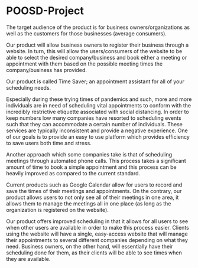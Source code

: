 # POOSD-Project

The target audience of the product is for business owners/organizations as well as the customers for those businesses (average consumers).

Our product will allow business owners to register their business through a website. In turn, this will allow the users/consumers of the website to be able to select the desired company/business and book either a meeting or appointment with them based on the possible meeting times the company/business has provided.

Our product is called Time Saver; an appointment assistant for all of your scheduling needs.

Especially during these trying times of pandemics and such, more and more individuals are in need of scheduling vital appointments to conform with the incredibly restrictive etiquette associated with social distancing. In order to keep numbers low many companies have resorted to scheduling events such that they can accommodate a certain number of individuals. These services are typically inconsistent and provide a negative experience. One of our goals is to provide an easy to use platform which provides efficiency to save users both time and stress.

Another approach which some companies take is that of scheduling meetings through automated phone calls. This process takes a significant amount of time to book a simple appointment and this process can be heavily improved as compared to the current standard.

Current products such as Google Calendar allow for users to record and save the times of their meetings and appointments. On the contrary, our product allows users to not only see all of their meetings in one area, it allows them to manage the meetings all in one place (as long as the organization is registered on the website).

Our product offers improved scheduling in that it allows for all users to see when other users are available in order to make this process easier. Clients using the website will have a single, easy-access website that will manage their appointments to several different companies depending on what they need. Business owners, on the other hand, will essentially have their scheduling done for them, as their clients will be able to see times when they are available.
